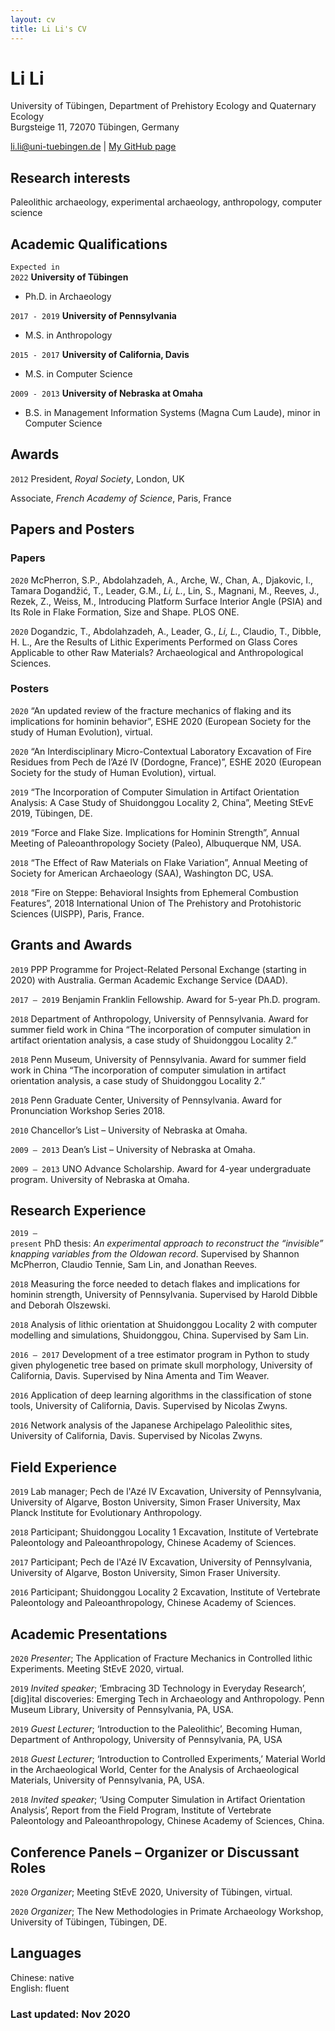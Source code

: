 ```yaml
---
layout: cv
title: Li Li's CV
---
```

# Li Li
University of Tübingen, Department of Prehistory Ecology and Quaternary Ecology <br />
Burgsteige 11, 72070 Tübingen, Germany

<div id="webaddress">
<a href="li.li@uni-tuebingen.de">li.li@uni-tuebingen.de</a>
| <a href="https://lili0824.github.io/lili/">My GitHub page</a>
</div>

## Research interests

Paleolithic archaeology, experimental archaeology, anthropology, computer science


## Academic Qualifications

`Expected in`<br />
`2022`
__University of Tübingen__
- Ph.D. in Archaeology


`2017 - 2019`
__University of Pennsylvania__

- M.S. in Anthropology

`2015 - 2017`
__University of California, Davis__

- M.S. in Computer Science

`2009 - 2013`
__University of Nebraska at Omaha__
- B.S. in Management Information Systems (Magna Cum Laude), minor in Computer Science

## Awards

`2012`
President, *Royal Society*, London, UK

Associate, *French Academy of Science*, Paris, France



## Papers and Posters

### Papers

`2020`	McPherron, S.P., Abdolahzadeh, A., Arche, W., Chan, A., Djakovic, I., Tamara Dogandžić, T., Leader, G.M., _Li, L._, Lin, S., Magnani, M., Reeves, J., Rezek, Z., Weiss, M., Introducing Platform Surface Interior Angle (PSIA) and Its Role in Flake Formation, Size and Shape. PLOS ONE.

`2020`
Dogandzic, T., Abdolahzadeh, A., Leader, G., _Li, L._, Claudio, T., Dibble, H. L., Are the Results of Lithic Experiments Performed on Glass Cores Applicable to other Raw Materials? Archaeological and Anthropological Sciences.

### Posters

`2020`
“An updated review of the fracture mechanics of flaking and its implications for hominin behavior”, ESHE 2020 (European Society for the study of Human Evolution), virtual.

`2020`
“An Interdisciplinary Micro-Contextual Laboratory Excavation of Fire Residues from Pech de l’Azé IV (Dordogne, France)”, ESHE 2020 (European Society for the study of Human Evolution), virtual.

`2019`
“The Incorporation of Computer Simulation in Artifact Orientation Analysis: A Case Study of Shuidonggou Locality 2, China”, Meeting StEvE 2019, Tübingen, DE.

`2019`
“Force and Flake Size. Implications for Hominin Strength”, Annual Meeting of Paleoanthropology Society (Paleo), Albuquerque NM, USA.

`2018`
“The Effect of Raw Materials on Flake Variation”, Annual Meeting of Society for American Archaeology (SAA), Washington DC, USA.

`2018`
“Fire on Steppe: Behavioral Insights from Ephemeral Combustion Features”, 2018 International Union of The Prehistory and Protohistoric Sciences (UISPP), Paris, France.

## Grants and Awards

`2019`
PPP Programme for Project-Related Personal Exchange (starting in 2020) with 			Australia. German Academic Exchange Service (DAAD).

`2017 –	2019`
Benjamin Franklin Fellowship. Award for 5-year Ph.D. program.

`2018`
Department of Anthropology, University of Pennsylvania. Award for summer field work in China “The incorporation of computer simulation in artifact orientation analysis, a case study of Shuidonggou Locality 2.”

`2018`
Penn Museum, University of Pennsylvania. Award for summer field work in China “The incorporation of computer simulation in artifact orientation analysis, a case study of Shuidonggou Locality 2.”

`2018`
Penn Graduate Center, University of Pennsylvania. Award for Pronunciation Workshop Series 2018.

`2010`
Chancellor’s List – University of Nebraska at Omaha.

`2009 –	2013`
Dean’s List – University of Nebraska at Omaha.

`2009 – 2013`
UNO Advance Scholarship. Award for 4-year undergraduate program. University of Nebraska at Omaha.

## Research Experience
`2019 –`<br />
`present`
PhD thesis: *An experimental approach to reconstruct the “invisible” knapping variables from the Oldowan record*. Supervised by Shannon McPherron, Claudio Tennie, Sam Lin, and Jonathan Reeves.

`2018`
Measuring the force needed to detach flakes and implications for hominin strength, University of Pennsylvania. Supervised by Harold Dibble and Deborah Olszewski.

`2018`
Analysis of lithic orientation at Shuidonggou Locality 2 with computer modelling and simulations, Shuidonggou, China. Supervised by Sam Lin.

`2016 –	2017`
Development of a tree estimator program in Python to study given phylogenetic tree based on primate skull morphology, University of California, Davis. Supervised by Nina Amenta and Tim Weaver.

`2016`
Application of deep learning algorithms in the classification of stone tools, University of California, Davis. Supervised by Nicolas Zwyns.

`2016`
Network analysis of the Japanese Archipelago Paleolithic sites, University of California, Davis. Supervised by Nicolas Zwyns.

## Field Experience

`2019`
Lab manager; Pech de l'Azé IV Excavation, University of Pennsylvania, University of Algarve, Boston University, Simon Fraser University, Max Planck Institute for Evolutionary Anthropology.

`2018`
Participant; Shuidonggou Locality 1 Excavation, Institute of Vertebrate Paleontology and Paleoanthropology, Chinese Academy of Sciences.

`2017`
Participant; Pech de l'Azé IV Excavation, University of Pennsylvania, University of Algarve, Boston University, Simon Fraser University.

`2016`
Participant; Shuidonggou Locality 2 Excavation, Institute of Vertebrate Paleontology and Paleoanthropology, Chinese Academy of Sciences.

## Academic Presentations
`2020`
*Presenter*; The Application of Fracture Mechanics in Controlled lithic Experiments. Meeting StEvE 2020, virtual.

`2019`
*Invited speaker*; ‘Embracing 3D Technology in Everyday Research’, [dig]ital discoveries: Emerging Tech in Archaeology and Anthropology. Penn Museum Library, University of Pennsylvania, PA, USA.

`2019`
*Guest Lecturer*; ‘Introduction to the Paleolithic’, Becoming Human, Department of Anthropology, University of Pennsylvania, PA, USA

`2018`
*Guest Lecturer*; ‘Introduction to Controlled Experiments,’ Material World in the Archaeological World, Center for the Analysis of Archaeological Materials, University of Pennsylvania, PA, USA.

`2018`
*Invited speaker*; ‘Using Computer Simulation in Artifact Orientation Analysis’, Report from the Field Program, Institute of Vertebrate Paleontology and Paleoanthropology, Chinese Academy of Sciences, China.

## Conference Panels – Organizer or Discussant Roles

`2020`
*Organizer*; Meeting StEvE 2020, University of Tübingen, virtual.

`2020`
*Organizer*; The New Methodologies in Primate Archaeology Workshop, University of Tübingen, Tübingen, DE.

## Languages
Chinese: native<br />
English: fluent

### Last updated: Nov 2020
